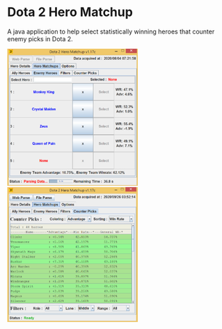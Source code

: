 # Dota 2 Hero Matchup
A java application to help select statistically winning heroes that counter enemy picks in Dota 2.

<img src="images/img_01.png" width="300"> <img src="images/img_02.png" width="300">
